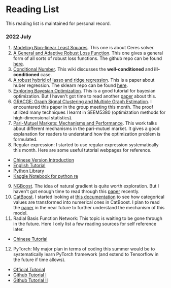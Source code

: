 # Reading List
This reading list is maintained for personal record.

### 2022 July
1. [Modeling Non-linear Least Squares](http://ceres-solver.org/nnls_modeling.html). This one is about Ceres solver.
2. [A General and Adaptive Robust Loss Function](https://openaccess.thecvf.com/content_CVPR_2019/papers/Barron_A_General_and_Adaptive_Robust_Loss_Function_CVPR_2019_paper.pdf). This one gives a general form of all sorts of robust loss functions. The github repo can be found [here](https://github.com/google-research/google-research/tree/master/robust_loss).
3. [Conditional Number](https://en.wikipedia.org/wiki/Condition_number). This wiki discusses the **well-conditioned** and **ill-conditioned** case.
4. [A robust hybrid of lasso and ridge regression](https://artowen.su.domains/reports/hhu.pdf). This is a paper about huber regression. The sklearn repo can be found [here](https://github.com/scikit-learn/scikit-learn/blob/baf0ea25d/sklearn/linear_model/_huber.py#L126).
5. [Exploring Bayesian Optimization](https://distill.pub/2020/bayesian-optimization/). This is a good tutorial for bayesian optimization. But I haven't got time to read another [paper](https://arxiv.org/pdf/1807.02811.pdf) about this.
6. [GRACGE: Graph Signal Clustering and Multiple Graph Estimation](https://ieeexplore.ieee.org/document/9756907). I encountered this paper in the group meeting this month. The proof utilized many techniques I learnt in SEEM5380 (optimization methods for high-dimensional statistics).
7. [Pari-Mutuel Markets: Mechanisms and Performance](https://web.stanford.edu/~yyye/scpmfinal.pdf). This work talks about different mechanisms in the pari-mutuel market. It gives a good explanation for readers to understand how the optimization problem is formulated.
8. Regular expression: I started to use regular expression systematically this month. Here are some useful tutorial webpages for reference. 
  - [Chinese Version Introduction](https://blog.techbridge.cc/2020/05/14/introduction-to-regular-expression/)
  - [English Tutorial](https://refrf.dev/)
  - [Python Library](https://docs.python.org/3/library/re.html)
  - [Kaggle Notebook for python re](https://www.kaggle.com/code/gauravduttakiit/regular-expressions/notebook)
9. [NGBoost](https://stanfordmlgroup.github.io/projects/ngboost/). The idea of natural gradient is quite worth exploration. But I haven't got enough time to read through this [paper](https://arxiv.org/pdf/1910.03225.pdf) recently.
10. [CatBoost](https://github.com/catboost). I started looking at [this documentation](https://catboost.ai/en/docs/concepts/algorithm-main-stages_cat-to-numberic) to see how categorical values are transformed into numerical ones in CatBoost. I plan to read the [paper](https://arxiv.org/pdf/1706.09516.pdf) in the near future to further understand the mechanism of this model.
11. Radial Basis Function Network: This topic is waiting to be gone through in the future. Here I only list a few reading sources for self reference later.
  - [Chinese Tutorial](https://zwindr.blogspot.com/2017/08/ml-radial-basis-function-network.html)
12. PyTorch: My major plan in terms of coding this summer would be to systematically learn PyTorch framework (and extend to Tensorflow in the future if time allows).
  - [Official Tutorial](https://pytorch.org/tutorials/)
  - [Github Tutorial I](https://github.com/yunjey/pytorch-tutorial)
  - [Github Tutorial II](https://github.com/MorvanZhou/PyTorch-Tutorial)
